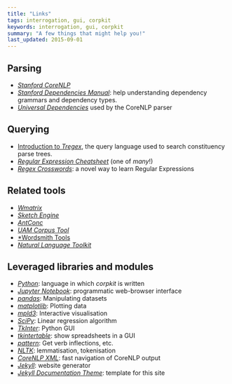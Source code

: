```yaml
---
title: "Links"
tags: interrogation, gui, corpkit
keywords: interrogation, gui, corpkit
summary: "A few things that might help you!"
last_updated: 2015-09-01
---
```


## Parsing

* [*Stanford CoreNLP*](http://nlp.stanford.edu/index.shtml)
* [*Stanford Dependencies Manual*](http://nlp.stanford.edu/software/dependencies_manual.pdf): help understanding dependency grammars and dependency types.
* [*Universal Dependencies*](http://universaldependencies.github.io/docs/#language-en) used by the CoreNLP parser

## Querying

* [Introduction to *Tregex*](http://nlp.stanford.edu/~manning/courses/ling289/Tregex.html), the query language used to search constituency parse trees.
* [*Regular Expression Cheatsheet*](http://www.cheatography.com/davechild/cheat-sheets/regular-expressions/) (one of *many*!)
* [*Regex Crosswords*](http://regexcrossword.com/): a novel way to learn Regular Expressions

## Related tools

* [*Wmatrix*](http://ucrel.lancs.ac.uk/wmatrix/)
* [*Sketch Engine*](http://www.sketchengine.co.uk/)
* [*AntConc*](http://www.laurenceanthony.net/software.html)
* [*UAM Corpus Tool*](http://www.wagsoft.com/CorpusTool/index.html)
* [*Wordsmith Tools](http://www.lexically.net/wordsmith/)
* [*Natural Language Toolkit*](http://www.nltk.org/)

## Leveraged libraries and modules

* [*Python*](https://www.python.org/): language in which *corpkit* is written
* [*Jupyter Notebook*](https://jupyter.org/): programmatic web-browser interface 
* [*pandas*](http://pandas.pydata.org/): Manipulating datasets
* [*matplotlib*](http://matplotlib.org/): Plotting data
* [*mpld3*](http://mpld3.github.io/): Interactive visualisation
* [*SciPy*](http://www.scipy.org): Linear regression algorithm
* [*TkInter*](https://wiki.python.org/moin/TkInter): Python GUI
* [*tkintertable*](https://github.com/dmnfarrell/tkintertable): show spreadsheets in a GUI
* [*pattern*](http://www.clips.ua.ac.be/pages/pattern-en): Get verb inflections, etc.
* [*NLTK*](http://www.nltk.org/): lemmatisation, tokenisation
* [*CoreNLP XML*](http://corenlp-xml-library.readthedocs.org/): fast navigation of CoreNLP output
* [*Jekyll*](http://jekyllrb.com/): website generator
* [*Jekyll Documentation Theme*](http://idratherbewriting.com/documentation-theme-jekyll/): template for this site
